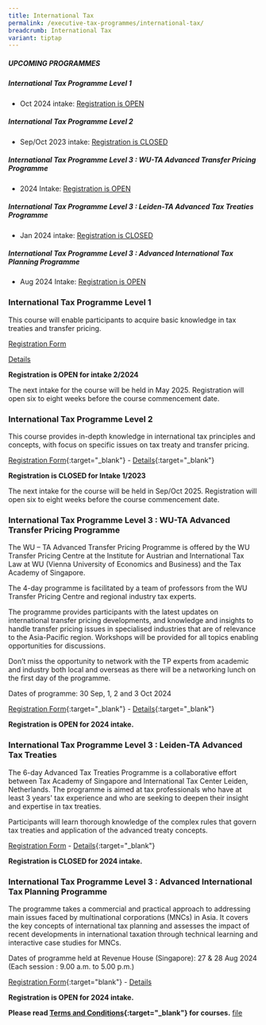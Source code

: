 ```yaml
---
title: International Tax
permalink: /executive-tax-programmes/international-tax/
breadcrumb: International Tax
variant: tiptap
---
```

<h5><strong>UPCOMING PROGRAMMES</strong></h5>
<h5><strong>International Tax Programme Level 1</strong></h5>
<ul data-tight="true" class="tight">
<li>
<p>Oct 2024 intake: <a href="/executive-tax-programmes/international-tax/#etp1IT-ta-id" rel="noopener noreferrer nofollow" target="_blank">Registration is OPEN</a>
</p>
</li>
</ul>
<h5><strong>International Tax Programme Level 2</strong></h5>
<ul data-tight="true" class="tight">
<li>
<p>Sep/Oct 2023 intake: <a href="/executive-tax-programmes/international-tax/#etp2IT-ta-id" rel="noopener noreferrer nofollow" target="_blank">Registration is CLOSED</a>
</p>
</li>
</ul>
<h5><strong>International Tax Programme Level 3 : WU-TA Advanced Transfer Pricing Programme</strong></h5>
<ul data-tight="true" class="tight">
<li>
<p>2024 Intake: <a href="/executive-tax-programmes/international-tax/#wu-ta-id" rel="noopener noreferrer nofollow" target="_blank">Registration is OPEN</a>
</p>
</li>
</ul>
<h5><strong>International Tax Programme Level 3 : Leiden-TA Advanced Tax Treaties Programme</strong></h5>
<ul data-tight="true" class="tight">
<li>
<p>Jan 2024 intake: <a href="/executive-tax-programmes/international-tax/#leiden-ta-id" rel="noopener noreferrer nofollow" target="_blank">Registration is CLOSED</a>
</p>
</li>
</ul>
<h5><strong>International Tax Programme Level 3 : Advanced International Tax Planning Programme</strong></h5>
<ul data-tight="true" class="tight">
<li>
<p>Aug 2024 Intake: <a href="/executive-tax-programmes/international-tax/#itp-id" rel="noopener noreferrer nofollow" target="_blank">Registration is OPEN</a>
</p>
</li>
</ul>
<p></p>
<h3><strong>International Tax Programme Level 1</strong></h3>
<p>This course will enable participants to acquire basic knowledge in tax
treaties and transfer pricing.</p>
<p><a href="https://go.gov.sg/intl122024reg" rel="noopener noreferrer nofollow" target="_blank">Registration Form</a>
</p>
<p><a href="/files/L1Inttaxcoursebrochure22024.pdf" rel="noopener noreferrer nofollow" target="_blank">Details</a>
</p>
<p><strong>Registration is OPEN for intake 2/2024</strong>
</p>
<p>The next intake for the course will be held in May 2025. Registration
will open six to eight weeks before the course commencement date.</p>
<p></p>
<h3><strong>International Tax Programme Level 2</strong></h3>
<p>This course provides in-depth knowledge in international tax principles
and concepts, with focus on specific issues on tax treaty and transfer
pricing.</p>
<p><a href="https://go.gov.sg/l2inttax12023registration" rel="noopener noreferrer nofollow" target="_blank">Registration Form</a>{:target="_blank"}
- <a href="/files/executive-tax-programmes/income-tax/coursebrochurel2internationaltax12023.pdf" rel="noopener noreferrer nofollow" target="_blank">Details</a>{:target="_blank"}</p>
<p><strong>Registration is CLOSED for Intake 1/2023</strong>
</p>
<p>The next intake for the course will be held in Sep/Oct 2025. Registration
will open six to eight weeks before the course commencement date.</p>
<p></p>
<h3><strong>International Tax Programme Level 3 : WU-TA Advanced Transfer Pricing Programme</strong></h3>
<p>The WU – TA Advanced Transfer Pricing Programme is offered by the WU Transfer
Pricing Centre at the Institute for Austrian and International Tax Law
at WU (Vienna University of Economics and Business) and the Tax Academy
of Singapore.</p>
<p>The 4-day programme is facilitated by a team of professors from the WU
Transfer Pricing Centre and regional industry tax experts.</p>
<p>The programme provides participants with the latest updates on international
transfer pricing developments, and knowledge and insights to handle transfer
pricing issues in specialised industries that are of relevance to the Asia-Pacific
region. Workshops will be provided for all topics enabling opportunities
for discussions.</p>
<p>Don’t miss the opportunity to network with the TP experts from academic
and industry both local and overseas as there will be a networking lunch
on the first day of the programme.</p>
<p>Dates of programme: 30 Sep, 1, 2 and 3 Oct 2024</p>
<p><a href="https://go.gov.sg/jdlk77" rel="noopener noreferrer nofollow" target="_blank">Registration Form</a>{:target="_blank"}
- <a href="/files/executive-tax-programmes/WU___TA_Advanced_Transfer_Pricing_Programme_2024.pdf" rel="noopener noreferrer nofollow" target="_blank">Details</a>{:target="_blank"}</p>
<p><strong>Registration is OPEN for 2024 intake.</strong>
</p>
<p></p>
<h3><strong>International Tax Programme Level 3 : Leiden-TA Advanced Tax Treaties</strong></h3>
<p>The 6-day Advanced Tax Treaties Programme is a collaborative effort between
Tax Academy of Singapore and International Tax Center Leiden, Netherlands.
The programme is aimed at tax professionals who have at least 3 years'
tax experience and who are seeking to deepen their insight and expertise
in tax treaties.</p>
<p>Participants will learn thorough knowledge of the complex rules that govern
tax treaties and application of the advanced treaty concepts.</p>
<p><a href="https://form.gov.sg/653f847150a8d4001252df0d" rel="noopener noreferrer nofollow" target="_blank">Registration Form</a> -
<a href="/files/seminars-brochures/closing_date_extend_att_brochure_jan2024.pdf" rel="noopener noreferrer nofollow" target="_blank">Details</a>{:target="_blank"}</p>
<p><strong>Registration is CLOSED for 2024 intake.</strong>
</p>
<p></p>
<h3><strong>International Tax Programme Level 3 : Advanced International Tax Planning Programme</strong></h3>
<p>The programme takes a commercial and practical approach to addressing
main issues faced by multinational corporations (MNCs) in Asia. It covers
the key concepts of international tax planning and assesses the impact
of recent developments in international taxation through technical learning
and interactive case studies for MNCs.</p>
<p>Dates of programme held at Revenue House (Singapore): 27 &amp; 28 Aug
2024 (Each session : 9.00 a.m. to 5.00 p.m.)</p>
<p><a href="https://form.gov.sg/6675991bfa4168de43c9f534" rel="noopener noreferrer nofollow" target="_blank">Registration Form</a>{:target="blank"}
- <a href="/files/executive-tax-programmes/Advanced_ITP_2024_Programme_Brochure.pdf" rel="noopener noreferrer nofollow" target="_blank">Details</a>
</p>
<p><strong>Registration is OPEN for 2024 intake.</strong>
</p>
<p><strong>Please read <a href="/executive-tax-programmes/terms-and-conditions/" rel="noopener noreferrer nofollow" target="_blank">Terms and Conditions</a>{:target="_blank"} for courses.</strong>
<a href="/files/executive-tax-programmes/L1Inttaxcoursebrochure22024.pdf" rel="noopener noreferrer nofollow" target="_blank">file</a>
</p>